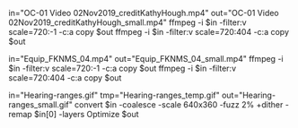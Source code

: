 in="OC-01 Video 02Nov2019_creditKathyHough.mp4"
out="OC-01 Video 02Nov2019_creditKathyHough_small.mp4"
ffmpeg -i $in -filter:v scale=720:-1 -c:a copy $out
ffmpeg -i $in -filter:v scale=720:404 -c:a copy $out

in="Equip_FKNMS_04.mp4"
out="Equip_FKNMS_04_small.mp4"
ffmpeg -i $in -filter:v scale=720:-1 -c:a copy $out
ffmpeg -i $in -filter:v scale=720:404 -c:a copy $out

in="Hearing-ranges.gif"
tmp="Hearing-ranges_temp.gif"
out="Hearing-ranges_small.gif"
convert $in -coalesce -scale 640x360 -fuzz 2% +dither -remap $in[0] -layers Optimize $out
